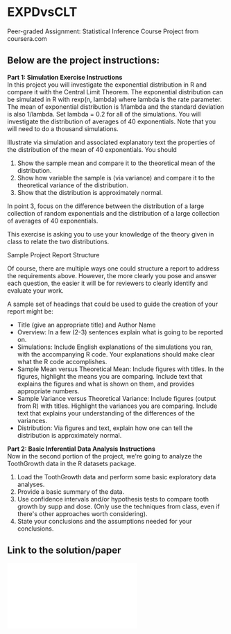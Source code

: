 # EXPDvsCLT
Peer-graded Assignment: Statistical Inference Course Project from coursera.com

## Below are the project instructions:   
**Part 1: Simulation Exercise Instructions**  
In this project you will investigate the exponential distribution in R and compare it with the Central Limit Theorem. The exponential distribution can be simulated in R with rexp(n, lambda) where lambda is the rate parameter. The mean of exponential distribution is 1/lambda and the standard deviation is also 1/lambda. Set lambda = 0.2 for all of the simulations. You will investigate the distribution of averages of 40 exponentials. Note that you will need to do a thousand simulations.

Illustrate via simulation and associated explanatory text the properties of the distribution of the mean of 40 exponentials. You should

1. Show the sample mean and compare it to the theoretical mean of the distribution.  
2. Show how variable the sample is (via variance) and compare it to the theoretical variance of the distribution.  
3. Show that the distribution is approximately normal. 

In point 3, focus on the difference between the distribution of a large collection of random exponentials and the distribution of a large collection of averages of 40 exponentials.  

This exercise is asking you to use your knowledge of the theory given in class to relate the two distributions.

Sample Project Report Structure

Of course, there are multiple ways one could structure a report to address the requirements above. However, the more clearly you pose and answer each question, the easier it will be for reviewers to clearly identify and evaluate your work.

A sample set of headings that could be used to guide the creation of your report might be:

-  Title (give an appropriate title) and Author Name
- Overview: In a few (2-3) sentences explain what is going to be reported on.
- Simulations: Include English explanations of the simulations you ran, with the accompanying R code. Your explanations should make clear what the R code accomplishes.
- Sample Mean versus Theoretical Mean: Include figures with titles. In the figures, highlight the means you are comparing. Include text that explains the figures and what is shown on them, and provides appropriate numbers.
- Sample Variance versus Theoretical Variance: Include figures (output from R) with titles. Highlight the variances you are comparing. Include text that explains your understanding of the differences of the variances.
- Distribution: Via figures and text, explain how one can tell the distribution is approximately normal.

**Part 2: Basic Inferential Data Analysis Instructions**  
Now in the second portion of the project, we're going to analyze the ToothGrowth data in the R datasets package.

1. Load the ToothGrowth data and perform some basic exploratory data analyses.  
2. Provide a basic summary of the data.  
3. Use confidence intervals and/or hypothesis tests to compare tooth growth by supp and dose. (Only use the techniques from class, even if there's other approaches worth considering).  
4. State your conclusions and the assumptions needed for your conclusions. 

## Link to the solution/paper
![EXPDvsCLT](EXPDvsCLT.pdf)
